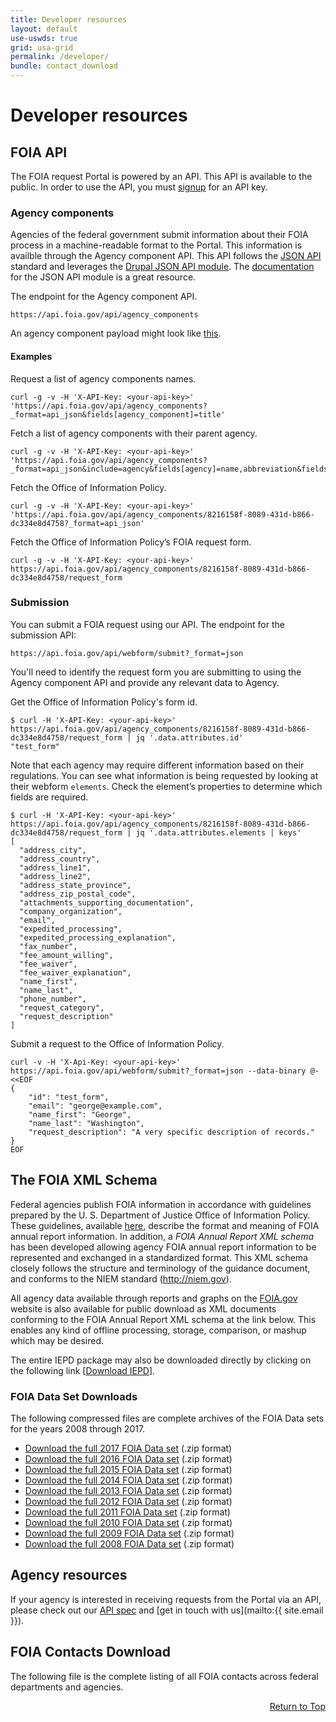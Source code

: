 ```yaml
---
title: Developer resources
layout: default
use-uswds: true
grid: usa-grid
permalink: /developer/
bundle: contact_download
---
```

# Developer resources


## FOIA API

The FOIA request Portal is powered by an API. This API is available to the
public. In order to use the API, you must [signup](https://api.data.gov/signup/) for an API key.


### Agency components

Agencies of the federal government submit information about their FOIA process
in a machine-readable format to the Portal. This information is availble through
the Agency component API. This API follows the [JSON API](http://jsonapi.org/)
standard and leverages the [Drupal JSON API
module](https://www.drupal.org/docs/8/modules/json-api). The
[documentation](https://www.drupal.org/docs/8/modules/json-api) for the JSON API
module is a great resource.

The endpoint for the Agency component API.

    https://api.foia.gov/api/agency_components

An agency component payload might look like
[this](https://github.com/18F/beta.foia.gov/tree/develop/www.foia.gov/_data/agency_components/oip.json).


#### Examples

Request a list of agency components names.

```
curl -g -v -H 'X-API-Key: <your-api-key>' 'https://api.foia.gov/api/agency_components?_format=api_json&fields[agency_component]=title'
```

Fetch a list of agency components with their parent agency.

```
curl -g -v -H 'X-API-Key: <your-api-key>' 'https://api.foia.gov/api/agency_components?_format=api_json&include=agency&fields[agency]=name,abbreviation&fields[agency_component]=title,abbreviation,agency'
```

Fetch the Office of Information Policy.

```
curl -g -v -H 'X-API-Key: <your-api-key>' 'https://api.foia.gov/api/agency_components/8216158f-8089-431d-b866-dc334e8d4758?_format=api_json'
```

Fetch the Office of Information Policy’s FOIA request form.

```
curl -g -v -H 'X-API-Key: <your-api-key>' https://api.foia.gov/api/agency_components/8216158f-8089-431d-b866-dc334e8d4758/request_form
```


### Submission

You can submit a FOIA request using our API. The endpoint for the submission API:

    https://api.foia.gov/api/webform/submit?_format=json

You'll need to identify the request form you are submitting to using the Agency
component API and provide any relevant data to Agency.

Get the Office of Information Policy's form id.

```
$ curl -H 'X-API-Key: <your-api-key>' https://api.foia.gov/api/agency_components/8216158f-8089-431d-b866-dc334e8d4758/request_form | jq '.data.attributes.id'
"test_form"
```

Note that each agency may require different information based on their
regulations. You can see what information is being requested by looking at
their webform `elements`. Check the element’s properties to determine which
fields are required.

```
$ curl -H 'X-API-Key: <your-api-key>' https://api.foia.gov/api/agency_components/8216158f-8089-431d-b866-dc334e8d4758/request_form | jq '.data.attributes.elements | keys'
[
  "address_city",
  "address_country",
  "address_line1",
  "address_line2",
  "address_state_province",
  "address_zip_postal_code",
  "attachments_supporting_documentation",
  "company_organization",
  "email",
  "expedited_processing",
  "expedited_processing_explanation",
  "fax_number",
  "fee_amount_willing",
  "fee_waiver",
  "fee_waiver_explanation",
  "name_first",
  "name_last",
  "phone_number",
  "request_category",
  "request_description"
]
```

Submit a request to the Office of Information Policy.

```
curl -v -H 'X-Api-Key: <your-api-key>' https://api.foia.gov/api/webform/submit?_format=json --data-binary @- <<EOF
{
    "id": "test_form",
    "email": "george@example.com",
    "name_first": "George",
    "name_last": "Washington",
    "request_description": "A very specific description of records."
}
EOF
```


## The FOIA XML Schema

  <p>Federal agencies publish FOIA information   in accordance with guidelines prepared by the U. S. Department of Justice   Office of Information Policy. These guidelines, available <a href="http://www.justice.gov/oip/foiapost/guidance-annualreport-052008.pdf" target="_blank">here</a>,   describe the format and meaning of FOIA annual report information. In   addition, a <em>FOIA Annual Report XML schema</em> has been developed   allowing agency FOIA annual report information to be represented and   exchanged in a standardized format. This XML schema closely follows   the structure and terminology of the guidance document, and conforms   to the NIEM standard (<a href="http://niem.gov" target="_blank">http://niem.gov</a>).&nbsp;</p>
  <p>All agency data available through reports and graphs on the <a href="{{ site.baseurl }}/data.html">FOIA.gov</a> website is also available  for public download as XML documents conforming to the FOIA Annual Report XML schema at the link below. This enables any kind of  offline processing, storage, comparison, or mashup which may be desired.&nbsp;&nbsp; </p>
  <p>The entire IEPD package may also be downloaded directly by clicking on the following link [<a href="{{ site.baseurl }}/iepd/FOIA_Annual_Report_v2.2.zip">Download IEPD</a>].</p>
  <h3>FOIA Data Set Downloads</h3>
  <p>The following compressed files are complete archives of the  FOIA Data sets for the years 2008 through 2017.</p>
  <ul>
    <li><a href="{{ site.baseurl }}/2017-FOIASetFull.zip">Download the full 2017 FOIA Data set</a> (.zip format)</li>
    <li><a href="{{ site.baseurl }}/2016-FOIASetFull.zip">Download the full 2016 FOIA Data set</a> (.zip format)</li>
    <li><a href="{{ site.baseurl }}/2015-FOIASetFull.zip">Download the full 2015 FOIA Data set</a> (.zip format)</li>
    <li><a href="{{ site.baseurl }}/2014-FOIASetFull.zip">Download the full 2014 FOIA Data set</a> (.zip format)</li>
    <li><a href="{{ site.baseurl }}/2013-FOIASetFull.zip">Download the full 2013 FOIA Data set</a> (.zip format)</li>
    <li><a href="{{ site.baseurl }}/2012-FOIASetFull.zip">Download the full 2012 FOIA Data set</a> (.zip format)</li>
    <li><a href="{{ site.baseurl }}/2011-FOIASetFull.zip">Download the full 2011 FOIA Data set</a> (.zip format)</li>
    <li><a href="{{ site.baseurl }}/2010-FOIASetFull.zip">Download the full 2010 FOIA Data set</a> (.zip format)</li>
    <li><a href="{{ site.baseurl }}/2009-FOIASetFull.zip">Download the full 2009 FOIA Data set</a> (.zip format)</li>
    <li><a href="{{ site.baseurl }}/2008-FOIASetFull.zip">Download the full 2008 FOIA Data set</a> (.zip format)</li>
  </ul>


## Agency resources

If your agency is interested in receiving requests from the Portal via an API, please check out
our [API spec](/developer/agency-api/) and [get in touch with us](mailto:{{ site.email }}).

## FOIA Contacts Download

The following file is the complete listing of all FOIA contacts across federal departments and agencies.

<div id="contact-download-react-app"></div>

<p align="right"><a href="#top">Return to Top</a></p>
